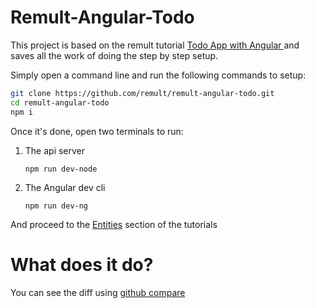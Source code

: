 # Remult-Angular-Todo

This project is based on the remult tutorial  [Todo App with Angular
](https://remult.github.io/guide/setup-angular.html) and saves all the work of doing the step by step setup.

Simply open a command line and run the following commands to setup:
```sh
git clone https://github.com/remult/remult-angular-todo.git
cd remult-angular-todo
npm i
```

Once it's done, open two terminals to run:
1. The api server
   ```
   npm run dev-node
   ```
2. The Angular dev cli
   ``` 
   npm run dev-ng
   ```

And proceed to the [Entities](https://remult.github.io/guide/setup-remult.html#entities) section of the tutorials

# What does it do?
You can see the diff using [github compare](https://github.com/remult/remult-angular-todo/compare/first-commit...master)
